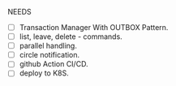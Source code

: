 NEEDS</br>
- [ ] Transaction Manager With OUTBOX Pattern.
- [ ] list, leave, delete - commands.
- [ ] parallel handling.
- [ ] circle notification.
- [ ] github Action CI/CD.
- [ ] deploy to K8S.